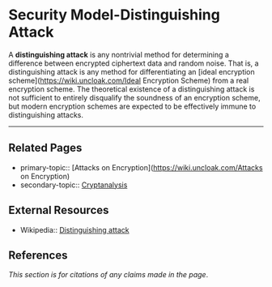 # Security Model-Distinguishing Attack
A **distinguishing attack** is any nontrivial method for determining a difference between encrypted ciphertext data and random noise. That is, a distinguishing attack is any method for differentiating an [ideal encryption scheme](https://wiki.uncloak.com/Ideal Encryption Scheme) from a real encryption scheme. The theoretical existence of a distinguishing attack is not sufficient to entirely disqualify the soundness of an encryption scheme, but modern encryption schemes are expected to be effectively immune to distinguishing attacks. 

---
## Related Pages
- primary-topic:: [Attacks on Encryption](https://wiki.uncloak.com/Attacks on Encryption)
- secondary-topic:: [Cryptanalysis](https://wiki.uncloak.com/Cryptanalysis)

## External Resources
- Wikipedia:: [Distinguishing attack](https://en.wikipedia.org/wiki/Distinguishing_attack)

## References
*This section is for citations of any claims made in the page*.